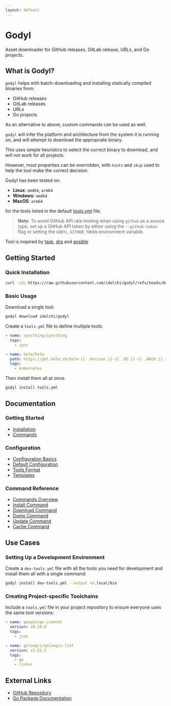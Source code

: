 ```yaml
---
layout: default
---
```


# Godyl

Asset downloader for GitHub releases, GitLab release, URLs, and Go projects.

## What is Godyl?

`godyl` helps with batch-downloading and installing statically compiled binaries from:

- GitHub releases
- GitLab releases
- URLs
- Go projects

As an alternative to above, custom commands can be used as well.

`godyl` will infer the platform and architecture from the system it is running on, and will attempt to download the appropriate binary.

This uses simple heuristics to select the correct binary to download, and will not work for all projects.

However, most properties can be overridden, with `hints` and `skip` used to help the tool make the correct decision.

Godyl has been tested on:

- **Linux**: `amd64`, `arm64`
- **Windows**: `amd64`
- **MacOS**: `arm64`

for the tools listed in the default [tools.yml](https://github.com/idelchi/godyl/blob/main/tools.yml) file.

> **Note**: To avoid GitHub API rate limiting when using `github` as a source type, set up a GitHub API token by either using the `--github-token` flag or setting the `GODYL_GITHUB_TOKEN` environment variable.

Tool is inspired by [task](https://github.com/go-task/task), [dra](https://github.com/devmatteini/dra) and [ansible](https://github.com/ansible/ansible)

## Getting Started

### Quick Installation

```sh
curl -sSL https://raw.githubusercontent.com/idelchi/godyl/refs/heads/dev/install.sh | sh -s -- -d ~/.local/bin
```

### Basic Usage

Download a single tool:

```sh
godyl download idelchi/godyl
```

Create a `tools.yml` file to define multiple tools:

```yaml
- name: syncthing/syncthing
  tags:
    - sync

- name: helm/helm
  path: https://get.helm.sh/helm-{{ .Version }}-{{ .OS }}-{{ .ARCH }}.tar.gz
  tags:
    - kubernetes
```

Then install them all at once:

```sh
godyl install tools.yml
```

## Documentation

### Getting Started

- [Installation](installation#content-start)
- [Commands](commands/index#content-start)

### Configuration

- [Configuration Basics](configuration/configuration#content-start)
- [Default Configuration](configuration/defaults#content-start)
- [Tools Format](configuration/tools#content-start)
- [Templates](configuration/templates#content-start)

### Command Reference

- [Commands Overview](commands/index#content-start)
- [Install Command](commands/install#content-start)
- [Download Command](commands/download#content-start)
- [Dump Command](commands/dump#content-start)
- [Update Command](commands/update#content-start)
- [Cache Command](commands/cache#content-start)

## Use Cases

### Setting Up a Development Environment

Create a `dev-tools.yml` file with all the tools you need for development and install them all with a single command:

```sh
godyl install dev-tools.yml --output ~/.local/bin
```

### Creating Project-specific Toolchains

Include a `tools.yml` file in your project repository to ensure everyone uses the same tool versions:

```yaml
- name: google/go-jsonnet
  version: v0.18.0
  tags:
    - json

- name: golangci/golangci-lint
  version: v1.52.2
  tags:
    - go
    - linter
```

## External Links

- [GitHub Repository](https://github.com/idelchi/godyl)
- [Go Package Documentation](https://pkg.go.dev/github.com/idelchi/godyl)
